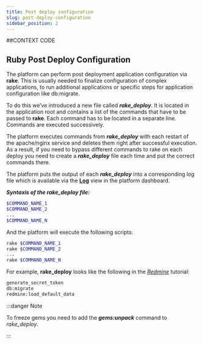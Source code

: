 ```yaml
---
title: Post deploy configuration
slug: post-deploy-configuration
sidebar_position: 2
---
```


##CONTEXT CODE

## Ruby Post Deploy Configuration

The platform can perform post deployment application configuration via **rake**. This is usually needed to finalize configuration of complex applications, to run additional applications or specific steps for application configuration like db:migrate.

To do this we’ve introduced a new file called **_rake_deploy_**. It is located in the application root and contains a list of the commands that have to be passed to **rake**. Each command has to be located in a separate line. Commands are executed successively.

The platform executes commands from **_rake_deploy_** with each restart of the apache/nginx service and deletes them right after successful execution. As a result, if you need to bypass different commands to rake on each deploy you need to create a **_rake_deploy_** file each time and put the correct commands there.

The platform puts the output of each **_rake_deploy_** into a corresponding log file which is available via the [**Log**](/docs/application-setting/built-in-monitoring/log-files#view-log-files) view in the platform dashboard.

**_Syntaxis of the rake_deploy file:_**

```bash
$COMMAND_NAME_1
$COMMAND_NAME_2
...
$COMMAND_NAME_N
```

And the platform will execute the following scripts:

```bash
rake $COMMAND_NAME_1
rake $COMMAND_NAME_2
...
rake $COMMAND_NAME_N
```

For example, **rake_deploy** looks like the following in the [_Redmine_](https://cloudmydc.com/) tutorial:

```bash
generate_secret_token
db:migrate
redmine:load_default_data
```

:::danger Note

To freeze gems you need to add the **_gems:unpack_** command to _rake_deploy_.

:::
